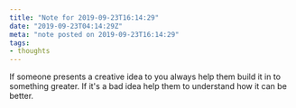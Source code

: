 ```yaml
---
title: "Note for 2019-09-23T16:14:29"
date: "2019-09-23T04:14:29Z"
meta: "note posted on 2019-09-23T16:14:29"
tags:
- thoughts
---
```

If someone presents a creative idea to you always help them build it in to something greater. If it's a bad idea help them to understand how it can be better.
